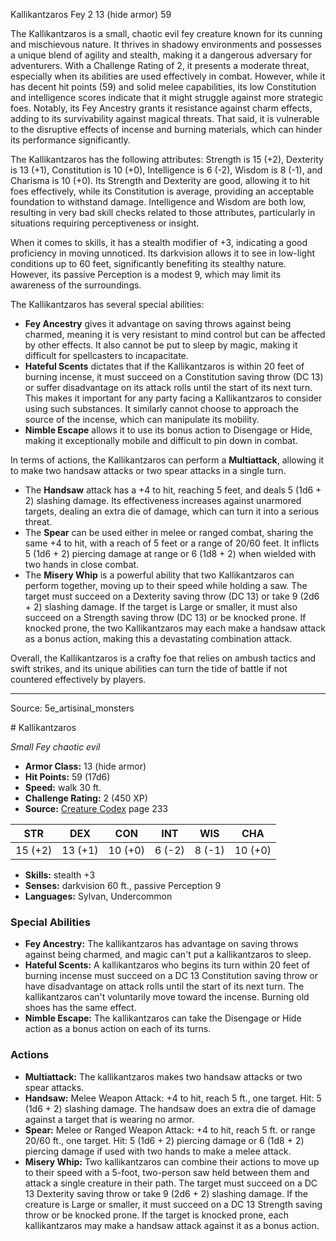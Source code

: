 <MonsterName/>Kallikantzaros</MonsterName>
<CreatureType/>Fey</CreatureType>
<CR/>2</CR>
<AC/>13 (hide armor)</AC>
<HP/>59</HP>
<summary>The Kallikantzaros is a small, chaotic evil fey creature known for its cunning and mischievous nature. It thrives in shadowy environments and possesses a unique blend of agility and stealth, making it a dangerous adversary for adventurers. With a Challenge Rating of 2, it presents a moderate threat, especially when its abilities are used effectively in combat. However, while it has decent hit points (59) and solid melee capabilities, its low Constitution and intelligence scores indicate that it might struggle against more strategic foes. Notably, its Fey Ancestry grants it resistance against charm effects, adding to its survivability against magical threats. That said, it is vulnerable to the disruptive effects of incense and burning materials, which can hinder its performance significantly.</summary>

<detail>

The Kallikantzaros has the following attributes: Strength is 15 (+2), Dexterity is 13 (+1), Constitution is 10 (+0), Intelligence is 6 (-2), Wisdom is 8 (-1), and Charisma is 10 (+0). Its Strength and Dexterity are good, allowing it to hit foes effectively, while its Constitution is average, providing an acceptable foundation to withstand damage. Intelligence and Wisdom are both low, resulting in very bad skill checks related to those attributes, particularly in situations requiring perceptiveness or insight.

When it comes to skills, it has a stealth modifier of +3, indicating a good proficiency in moving unnoticed. Its darkvision allows it to see in low-light conditions up to 60 feet, significantly benefiting its stealthy nature. However, its passive Perception is a modest 9, which may limit its awareness of the surroundings.

The Kallikantzaros has several special abilities: 

- **Fey Ancestry** gives it advantage on saving throws against being charmed, meaning it is very resistant to mind control but can be affected by other effects. It also cannot be put to sleep by magic, making it difficult for spellcasters to incapacitate.
- **Hateful Scents** dictates that if the Kallikantzaros is within 20 feet of burning incense, it must succeed on a Constitution saving throw (DC 13) or suffer disadvantage on its attack rolls until the start of its next turn. This makes it important for any party facing a Kallikantzaros to consider using such substances. It similarly cannot choose to approach the source of the incense, which can manipulate its mobility.
- **Nimble Escape** allows it to use its bonus action to Disengage or Hide, making it exceptionally mobile and difficult to pin down in combat.

In terms of actions, the Kallikantzaros can perform a **Multiattack**, allowing it to make two handsaw attacks or two spear attacks in a single turn. 

- The **Handsaw** attack has a +4 to hit, reaching 5 feet, and deals 5 (1d6 + 2) slashing damage. Its effectiveness increases against unarmored targets, dealing an extra die of damage, which can turn it into a serious threat.
- The **Spear** can be used either in melee or ranged combat, sharing the same +4 to hit, with a reach of 5 feet or a range of 20/60 feet. It inflicts 5 (1d6 + 2) piercing damage at range or 6 (1d8 + 2) when wielded with two hands in close combat.
- The **Misery Whip** is a powerful ability that two Kallikantzaros can perform together, moving up to their speed while holding a saw. The target must succeed on a Dexterity saving throw (DC 13) or take 9 (2d6 + 2) slashing damage. If the target is Large or smaller, it must also succeed on a Strength saving throw (DC 13) or be knocked prone. If knocked prone, the two Kallikantzaros may each make a handsaw attack as a bonus action, making this a devastating combination attack.

Overall, the Kallikantzaros is a crafty foe that relies on ambush tactics and swift strikes, and its unique abilities can turn the tide of battle if not countered effectively by players.</detail>



---

Source: 5e_artisinal_monsters

<statblock>
# Kallikantzaros

*Small* *Fey* *chaotic evil*

- **Armor Class:** 13 (hide armor)
- **Hit Points:** 59 (17d6)
- **Speed:** walk 30 ft.
- **Challenge Rating:** 2 (450 XP)
- **Source:** [Creature Codex](https://koboldpress.com/kpstore/product/creature-codex-for-5th-edition-dnd) page 233

| STR | DEX | CON | INT | WIS | CHA |
| --- | --- | --- | --- | --- | --- |
| 15 (+2) | 13 (+1) | 10 (+0) | 6 (-2) | 8 (-1) | 10 (+0) |

- **Skills:** stealth +3
- **Senses:** darkvision 60 ft., passive Perception 9
- **Languages:** Sylvan, Undercommon

### Special Abilities

- **Fey Ancestry:** The kallikantzaros has advantage on saving throws against being charmed, and magic can't put a kallikantzaros to sleep.
- **Hateful Scents:** A kallikantzaros who begins its turn within 20 feet of burning incense must succeed on a DC 13 Constitution saving throw or have disadvantage on attack rolls until the start of its next turn. The kallikantzaros can't voluntarily move toward the incense. Burning old shoes has the same effect.
- **Nimble Escape:** The kallikantzaros can take the Disengage or Hide action as a bonus action on each of its turns.

### Actions

- **Multiattack:** The kallikantzaros makes two handsaw attacks or two spear attacks.
- **Handsaw:** Melee Weapon Attack: +4 to hit, reach 5 ft., one target. Hit: 5 (1d6 + 2) slashing damage. The handsaw does an extra die of damage against a target that is wearing no armor.
- **Spear:** Melee or Ranged Weapon Attack: +4 to hit, reach 5 ft. or range 20/60 ft., one target. Hit: 5 (1d6 + 2) piercing damage or 6 (1d8 + 2) piercing damage if used with two hands to make a melee attack.
- **Misery Whip:** Two kallikantzaros can combine their actions to move up to their speed with a 5-foot, two-person saw held between them and attack a single creature in their path. The target must succeed on a DC 13 Dexterity saving throw or take 9 (2d6 + 2) slashing damage. If the creature is Large or smaller, it must succeed on a DC 13 Strength saving throw or be knocked prone. If the target is knocked prone, each kallikantzaros may make a handsaw attack against it as a bonus action.


</statblock>


